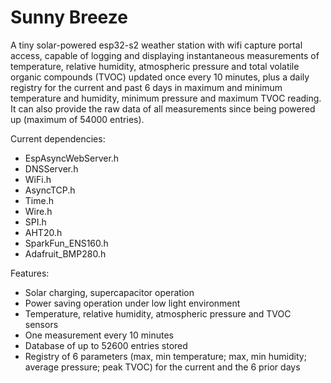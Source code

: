 # Sunny Breeze
A tiny solar-powered esp32-s2 weather station with wifi capture portal access, capable of logging and displaying instantaneous measurements of temperature, relative humidity, atmospheric pressure and total volatile organic compounds (TVOC) updated once every 10 minutes, plus a daily registry for the current and past 6 days in maximum and minimum temperature and humidity, minimum pressure and maximum TVOC reading. It can also provide the raw data of all measurements since being powered up (maximum of 54000 entries).


Current dependencies:
- EspAsyncWebServer.h
- DNSServer.h
- WiFi.h
- AsyncTCP.h
- Time.h
- Wire.h
- SPI.h
- AHT20.h
- SparkFun_ENS160.h
- Adafruit_BMP280.h

Features:
- Solar charging, supercapacitor operation
- Power saving operation under low light environment
- Temperature, relative humidity, atmospheric pressure and TVOC sensors
- One measurement every 10 minutes
- Database of up to 52600 entries stored
- Registry of 6 parameters (max, min temperature; max, min humidity; average pressure; peak TVOC) for the current and the 6 prior days
